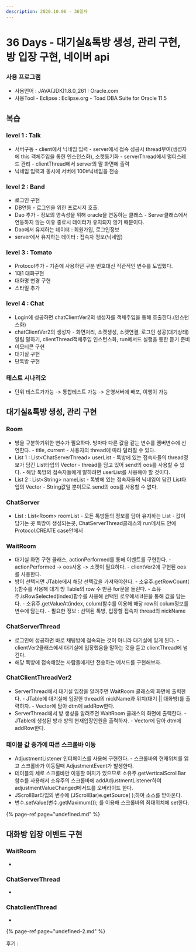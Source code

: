 ```yaml
---
description: 2020.10.06 - 36일차
---
```


# 36 Days - 대기실&톡방 생성, 관리 구현, 방 입장 구현, 네이버 api

### 사용 프로그램

* 사용언어 : JAVA\(JDK\)1.8.0\_261 : Oracle.com
* 사용Tool  - Eclipse : Eclipse.org - Toad DBA Suite for Oracle 11.5

## 복습

### level 1 : Talk

* 서버구동 - client에서 닉네임 입력 - server에서 접속 성공시 thread부여\(생성자에 this 객체주입을 통한 인스턴스화\), 소켓동기화 - serverThread에서 멀티스레드 관리 - clientThread에서 server의 말 화면에 출력
* 닉네임 입력과 동시에 서버에 100\#닉네임을 전송

### level 2 : Band

* 로그인 구현
* DB연동  - 로그인을 위한 프로시저 호출.
* Dao 추가 - 정보의 영속성을 위해 oracle을 연동하는 클래스 - Server클래스에서 연동하지 않는 이유   종료시 데이터가 유지되지 않기 때문이다.
* Dao에서 유지하는 데이터 : 회원가입, 로그인정보
* server에서 유지하는 데이터 : 접속자 정보\(닉네임\)

### level 3 : Tomato

* Protocol추가 - 기존에 사용하던 구분 번호대신 직관적인 변수를 도입했다.
* 1대1 대화구현
* 대화명 변경 구현
* 스타일 추가

### level 4 : Chat

* Login에 성공하면 chatClientVer2의 생성자를 객체주입을 통해 호출한다.\(인스턴스화\)
* chatClientVer2의 생성자 - 화면처리, 소켓생성, 소켓연결, 로그인 성공\(대기상태\)알림 말하기, clientThread객체주입 인스턴스화, run메서드 실행을 통한 듣기 준비
* 이모티콘 구현
* 대기실 구현
* 단톡방 구현

### 테스트 시나리오

* 단위 테스트가가능 -&gt; 통합테스트 가능 -&gt; 운영서버에 배포, 이행이 가능

## 대기실&톡방 생성, 관리 구현

### Room

* 방을 구분하기위한 변수가 필요하다. 방마다 다른 값을 같는 변수를 멤버변수에 선언한다. - title, current - 사용자의 thread에 따라 달라질 수 있다.
* List 1 :  List&lt;ChatServerThread&gt; userList  - 톡방에 있는 접속자들의 thread정보가 담긴 List타입의 Vector - thread를 담고 있어 send의 oos를 사용할 수 있다. - 해당 톡방의 접속자들에게 말하려면 userList를 사용해야 할 것이다.
* List 2 : List&lt;String&gt; nameList -  톡방에 있는 접속자들의 닉네임이 담긴 List타입의 Vector - String값일 뿐이므로 send의 oos를 사용할 수 없다.

### ChatServer

* List : List&lt;Room&gt; roomList - 모든 톡방들의 정보를 담아 유지하는 List - 값이 담기는 곳   톡방이 생성되는곳, ChatServerThread클래스의 run메서드 안에 Protocol.CREATE case안에서

### WaitRoom

* 대기실 화면 구현 클래스, actionPerformed를 통해 이벤트를 구현한다. - actionPerformed -&gt; oos사용 -&gt; 소켓이 필요하다. - clientVer2에 구현된 oos를 사용한다.
* 방이 선택되면 JTable에서 해당 선택값을 가져와야한다. - 소유주.getRowCount\( \);함수를 사용해 대기 방 Table의 row 수 만큼 for문을 돌린다. - 소유주.isRowSelected\(index\)함수를 사용해 선택된 로우에서 if문을 통해 값을 담는다. - 소유주.getValueAt\(index, colum\)함수를 이용해 해당 row의 colum정보를 변수에 담는다. - 필요한 정보 : 선택된 톡방, 입장할 접속자 thread의 nickName

### ChatServerThread

* 로그인에 성공하면 바로 채팅방에 접속되는 것이 아니라 대기실에 있게 된다. - clientVer2클래스에서 대기실에 입장했음을 말하는 것을 듣고 clientThread에 넘긴다.
* 해당 톡방에 접속해있는 사람들에게만 전송하는 메서드를 구현해보자.

### ChatClientThreadVer2

* ServerThread에서 대기실 입장을 알려주면 WaitRoom 클래스의 화면에 출력한다. - JTable에 대기실에 입장한 thread의 nickName과 위치\(대기 \|\| 대화방\)를 출력하자. - Vector에 담아 dtm에 addRow한다.
* ServerThread에서 방 생성을 알려주면 WaitRoom 클래스의 화면에 출력한다. - JTable에 생성된 방과 방의 현재입장인원을 출력하자. - Vector에 담아 dtm에 addRow한다.

### 테이블 값 증가에 따른 스크롤바 이동

* AdjustmentListener 인터페이스를 사용해 구현한다. - 스크롤바의 현재위치를 읽고 스크롤바가 이동될때 AdjustmentEvent가 발생한다.
* 테이블의 세로 스크롤바만 이동할 여지가 있으므로 소유주.getVerticalScrollBar함수를 사용해서 소유주의 스크롤바에 addAdjustmentListener하여 adjustmentValueChanged메서드를 오버라이드 한다.
* JScrollBar타입의 변수에 \(JScrollBar\)e.getSource\( \);하여 소스를 받아온다.
* 변수.setValue\(변수.getMaximum\(\)\); 를 이용해 스크롤바의 최대위치에 set한다.

{% page-ref page="undefined.md" %}

## 대화방 입장 이벤트 구현

### WaitRoom

* 
### ChatServerThread

* 
### ChatclientThread

* 
{% page-ref page="undefined-2.md" %}

후기 : 

